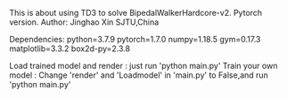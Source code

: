 This is about using TD3 to solve BipedalWalkerHardcore-v2. 
Pytorch version. 
Author: Jinghao Xin 
SJTU,China

Dependencies: 
python=3.7.9 
pytorch=1.7.0 
numpy=1.18.5 
gym=0.17.3 
matplotlib=3.3.2 
box2d-py=2.3.8

Load trained model and render : just run 'python main.py' 
Train your own model : Change 'render' and 'Loadmodel' in 'main.py' to False,and run 'python main.py'
